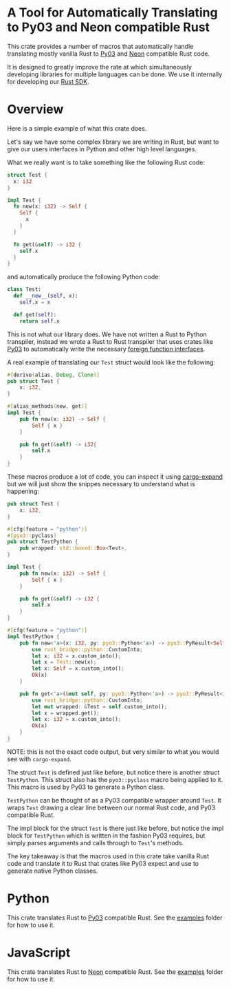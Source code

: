 # A Tool for Automatically Translating to Py03 and Neon compatible Rust

This crate provides a number of macros that automatically handle translating mostly vanilla Rust to [Py03](https://github.com/PyO3/pyo3) and [Neon](https://neon-bindings.com/) compatible Rust code.

It is designed to greatly improve the rate at which simultaneously developing libraries for multiple languages can be done. We use it internally for developing our [Rust SDK](https://github.com/postgresml/postgresml/tree/master/pgml-sdks/pgml/).

# Overview 

Here is a simple example of what this crate does.

Let's say we have some complex library we are writing in Rust, but want to give our users interfaces in Python and other high level languages.

What we really want is to take something like the following Rust code:

```rust
struct Test {
  x: i32
}

impl Test {
  fn new(x: i32) -> Self {
    Self {
      x
    }
  }

  fn get(&self) -> i32 {
    self.x
  }
}
```

and automatically produce the following Python code:

```python
class Test:
  def __new__(self, x):
    self.x = x

  def get(self):
    return self.x
```

This is not what our library does. We have not written a Rust to Python transpiler, instead we wrote a Rust to Rust transpiler that uses crates like [Py03](https://github.com/PyO3/pyo3) to automatically write the necessary [foreign function interfaces](https://en.wikipedia.org/wiki/Foreign_function_interface).

A real example of translating our `Test` struct would look like the following:

```rust
#[derive(alias, Debug, Clone)]
pub struct Test {
    x: i32,
}

#[alias_methods(new, get)]
impl Test {
    pub fn new(x: i32) -> Self {
        Self { x }
    }

    pub fn get(&self) -> i32{
        self.x
    }
}
```

These macros produce a lot of code, you can inspect it using [cargo-expand](https://github.com/dtolnay/cargo-expand) but we will just show the snippes necessary to understand what is happening:

```rust
pub struct Test {
    x: i32,
}

#[cfg(feature = "python")]
#[pyo3::pyclass]
pub struct TestPython {
    pub wrapped: std::boxed::Box<Test>,
}

impl Test {
    pub fn new(x: i32) -> Self {
        Self { x }
    }

    pub fn get(&self) -> i32 {
        self.x
    }
}

#[cfg(feature = "python")]
impl TestPython {
    pub fn new<'a>(x: i32, py: pyo3::Python<'a>) -> pyo3::PyResult<Self> {
        use rust_bridge::python::CustomInto;
        let x: i32 = x.custom_into();
        let x = Test::new(x);
        let x: Self = x.custom_into();
        Ok(x)
    }

    pub fn get<'a>(&mut self, py: pyo3::Python<'a>) -> pyo3::PyResult<i32> {
        use rust_bridge::python::CustomInto;
        let mut wrapped: &Test = self.custom_into();
        let x = wrapped.get();
        let x: i32 = x.custom_into();
        Ok(x)
    }
}

```

NOTE: this is not the exact code output, but very similar to what you would see with `cargo-expand`.

The struct `Test` is defined just like before, but notice there is another struct `TestPython`. This struct also has the `pyo3::pyclass` macro being applied to it. This macro is used by Py03 to generate a Python class.

`TestPython` can be thought of as a Py03 compatible wrapper around `Test`. It wraps `Test` drawing a clear line between our normal Rust code, and Py03 compatible Rust.

The impl block for the struct `Test` is there just like before, but notice the impl block for `TestPython` which is written in the fashion Py03 requires, but simply parses arguments and calls through to `Test`'s methods.

The key takeaway is that the macros used in this crate take vanilla Rust code and translate it to Rust that crates like Py03 expect and use to generate native Python classes.

# Python

This crate translates Rust to [Py03](https://github.com/PyO3/pyo3) compatible Rust. See the [examples](/examples) folder for how to use it.

# JavaScript

This crate translates Rust to [Neon](https://neon-bindings.com/) compatible Rust. See the [examples](/examples) folder for how to use it.

